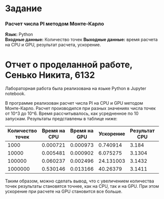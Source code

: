 # Задание
### Расчет числа PI методом Монте-Карло
**Язык:** Python  
**Входные данные:** Количество точек 
**Выходные данные:** время расчета на CPU и GPU, результат расчета, ускорение.

# Отчет о проделанной работе, Сенько Никита, 6132
Лабораторная работа была реализована на языке Python в Jupyter notebook.

В программе реализован расчет числа PI на CPU и GPU методом Монте-Карло.
Расчет производился при разных значениях числа точек от 10^3 до 10^6. Время рассчитывалось, как усредненное по 10 запускам.
Результаты представлены в таблице ниже:

| Количество точек | Время на CPU | Время на GPU | Ускорение | Результат CPU | Результат GPU |
|------------------|--------------|--------------|-----------|---------------|---------------|
| 1000             | 0.000721     | 0.000973     | 0.740914  | 3.184         | 3.184         |
| 10000            | 0.005481     | 0.000902     | 6.075275  | 3.1304        | 3.1304        |
| 100000           | 0.060237     | 0.002496     | 24.131003 | 3.1432        | 3.1432        |
| 1000000          | 0.530146     | 0.013166     | 40.26379  | 3.1411        | 3.1411        |

Таким образом, можно сделать вывод, что с увеличением количества точек результаты становятся точнее, как на CPU, так и на GPU.
При этом ускорение при расчете на GPU становится все больше.
